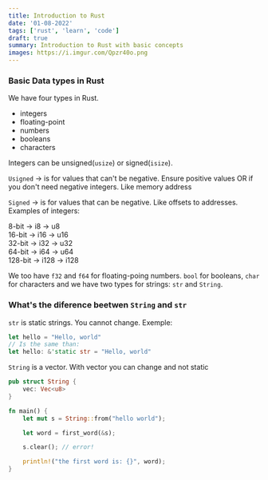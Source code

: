 ```yaml
---
title: Introduction to Rust
date: '01-08-2022'
tags: ['rust', 'learn', 'code']
draft: true
summary: Introduction to Rust with basic concepts
images: https://i.imgur.com/Qpzr40o.png
---
```


### Basic Data types in Rust

We have four types in Rust.

- integers
- floating-point
- numbers
- booleans
- characters

Integers can be unsigned(`usize`) or signed(`isize`).

`Usigned` -> is for values that can't be negative. Ensure positive values OR if you don't need negative integers. Like memory address

`Signed` -> is for values that can be negative. Like offsets to addresses.
Examples of integers:

8-bit -> i8 -> u8\
16-bit -> i16 -> u16\
32-bit -> i32 -> u32\
64-bit -> i64 -> u64\
128-bit -> i128 -> i128

We too have `f32` and `f64` for floating-poing numbers. `bool` for booleans, `char` for characters and we have two types for strings: `str` and `String`.

### What's the diference beetwen `String` and `str`

`str` is static strings. You cannot change. Exemple:

```rust
let hello = "Hello, world"
// Is the same than:
let hello: &'static str = "Hello, world"
```

`String` is a vector. With vector you can change and not static

```rust
pub struct String {
    vec: Vec<u8>
}
```

```rust
fn main() {
    let mut s = String::from("hello world");

    let word = first_word(&s);

    s.clear(); // error!

    println!("the first word is: {}", word);
}
```
